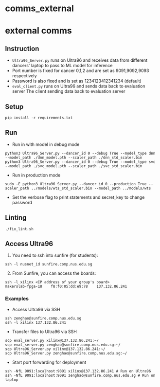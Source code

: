 # comms_external

# external comms

## Instruction
- `Ultra96_Server.py` runs on Ultra96 and receives data from different dancers' laptop to pass to ML model for inference
- Port number is fixed for dancer 0,1,2 and are set as 9091,9092,9093 respectively
- Password is also fixed and is set as 1234123412341234 (default)
- `eval_client.py` runs on Ultra96 and sends data back to evaluation server The client sending data back to evaluation server

## Setup
```
pip install -r requirements.txt
```

## Run 
- Run in with model in debug mode
```
python3 Ultra96_Server.py --dancer_id 0 --debug True --model_type dnn --model_path ./dnn_model.pth --scaler_path ./dnn_std_scaler.bin
python3 Ultra96_Server.py --dancer_id 0 --debug True --model_type svc --model_path ./svc_model.pth --scaler_path ./svc_std_scaler.bin
```
- Run in production mode
```
sudo -E python3 Ultra96_Server.py --dancer_id 0 --production True --scaler_path ../models/wts_std_scaler.bin --model_path ../models/wts
```
- Set the verbose flag to print statements and secret_key to change password

## Linting
```
./fix_lint.sh
```

## Access Ultra96
1. You need to ssh into sunfire (for students):
```
ssh -l nusnet_id sunfire.comp.nus.edu.sg 
```
2. From Sunfire, you can access the boards:
```
ssh -l xilinx <IP address of your group's board>
makerslab-fpga-18    f8:f0:05:dd:e9:78    137.132.86.241
```
### Examples
- Access Ultra96 via SSH
```
ssh zenghao@sunfire.comp.nus.edu.sg
ssh -l xilinx 137.132.86.241
```
- Transfer files to Ultra96 via SSH
```
scp eval_server.py xilinx@137.132.86.241:~/
scp eval_server.py zenghao@sunfire.comp.nus.edu.sg:~/
scp Ultra96_Server.py xilinx@137.132.86.241:~/
scp Ultra96_Server.py zenghao@sunfire.comp.nus.edu.sg:~/
```
- Start port forwarding for deployment
```
ssh -NfL 9091:localhost:9091 xilinx@137.132.86.241 # Run on Ultra96
ssh -NfL 9091:localhost:9091 zenghao@sunfire.comp.nus.edu.sg # Run on laptop
```